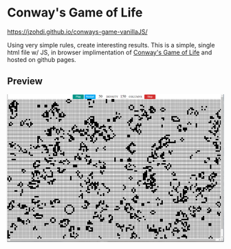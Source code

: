 # Conway's Game of Life

https://jzohdi.github.io/conways-game-vanillaJS/

Using very simple rules, create interesting results. This is a simple, single html file w/ JS, in browser implimentation of [Conway's Game of Life](https://en.wikipedia.org/wiki/Conway%27s_Game_of_Life) and hosted on github pages.

## Preview

![Preview](/images/preview.PNG)
